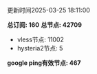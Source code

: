 更新时间2025-03-25 18:11:00

**总订阅: 160**
**总节点: 42709**
- vless节点: 11002
- hysteria2节点: 5

**google ping有效节点: 467**
